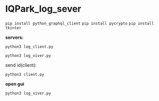 # IQPark_log_sever
```pip install python_graphql_client```
```pip install pycrypto```
```pip install tkinter```



**servers:**
```
python3 log_client.py
```
```
python3 log_viver.py
```

send id(client):

```
python3 client.py 
```
**open gui**

```
python3 log_viver.py 
```
